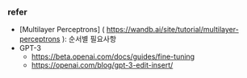 ### refer 
+ [Multilayer Perceptrons] ( https://wandb.ai/site/tutorial/multilayer-perceptrons ): 순서별 필요사항
+ GPT-3 
  + https://beta.openai.com/docs/guides/fine-tuning
  + https://openai.com/blog/gpt-3-edit-insert/
